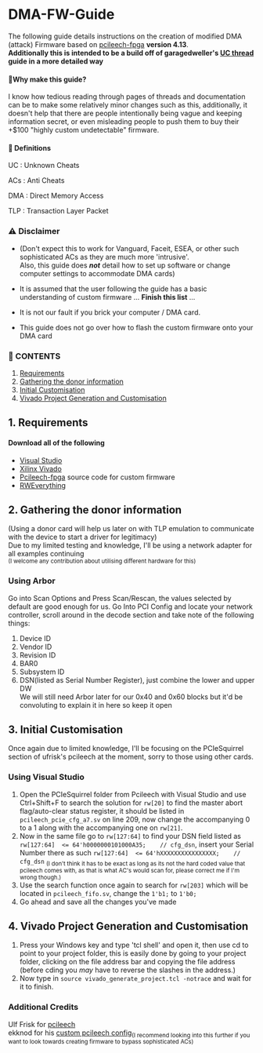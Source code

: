 # DMA-FW-Guide
The following guide details instructions on the creation of modified DMA (attack) Firmware based on [pcileech-fpga](https://github.com/ufrisk/pcileech) **version 4.13**. <br />
**Additionally this is intended to be a build off of garagedweller's [UC thread](https://www.unknowncheats.me/forum/anti-cheat-bypass/613135-dma-custom-firmware-guide.html) guide in a more detailed way**<br />

#### 📖Why make this guide?
I know how tedious reading through pages of threads and documentation can be to make some relatively minor changes such as this,
additionally, it doesn't help that there are people intentionally being vague and keeping information secret, or even misleading 
people to push them to buy their +$100 "highly custom undetectable" firmware.

#### 🔎 Definitions
UC
: Unknown Cheats

ACs
: Anti Cheats

DMA
: Direct Memory Access

TLP
: Transaction Layer Packet





### ⚠️ Disclaimer
- (Don't expect this to work for Vanguard, Faceit, ESEA, or other such sophisticated ACs as they are much more 'intrusive'. <br />
Also, this guide does ___not___ detail how to set up software or change computer settings to accommodate DMA cards)

- It is assumed that the user following the guide has a basic understanding of custom firmware ...  **Finish this list** ... 

- It is not our fault if you brick your computer / DMA card. 

- This guide does not go over how to flash the custom firmware onto your DMA card



### 📑 CONTENTS
1. [Requirements](https://github.com/Silverr12/DMA-FW-Guide#1-requirements)
2. [Gathering the donor information](https://github.com/Silverr12/DMA-FW-Guide#2-gathering-the-donor-information)
3. [Initial Customisation](https://github.com/Silverr12/DMA-FW-Guide#3-initial-customisation)
4. [Vivado Project Generation and Customisation](https://github.com/Silverr12/DMA-FW-Guide#4-vivado-project-generation-and-customisation)

## **1. Requirements**


#### Download all of the following
- [Visual Studio](https://visualstudio.microsoft.com/vs/community/)
- [Xilinx Vivado](https://www.xilinx.com/support/download.html)
- [Pcileech-fpga](https://github.com/ufrisk/pcileech-fpga) source code for custom firmware
- [RWEverything](http://rweverything.com/download/)





## **2. Gathering the donor information** 
(Using a donor card will help us later on with TLP emulation to communicate with the device to start a driver for legitimacy) <br />
Due to my limited testing and knowledge, I'll be using a network adapter for all examples continuing <br />
<sup>(I welcome any contribution about utilising different hardware for this)</sup>

### Using Arbor
Go into Scan Options and Press Scan/Rescan, the values selected by default are good enough for us.
Go Into PCI Config and locate your network controller, scroll around in the decode section and take note of the following things:
1. Device ID
2. Vendor ID
3. Revision ID
4. BAR0
5. Subsystem ID
6. DSN(listed as Serial Number Register), just combine the lower and upper DW<br />
We will still need Arbor later for our 0x40 and 0x60 blocks but it'd be convoluting to explain it in here so keep it open

## **3. Initial Customisation**
Once again due to limited knowledge, I'll be focusing on the PCIeSquirrel section of ufrisk's pcileech at the moment, sorry to those using other cards.

### Using Visual Studio
1. Open the PCIeSquirrel folder from Pcileech with Visual Studio and use Ctrl+Shift+F to search the solution for `rw[20]` to find the master abort flag/auto-clear status register, it should be listed in `pcileech_pcie_cfg_a7.sv` on line 209, now change the accompanying 0 to a 1 along with the accompanying one on `rw[21]`.
2. Now in the same file go to `rw[127:64]` to find your DSN field listed as `rw[127:64]  <= 64'h0000000101000A35;    // cfg_dsn`, insert your Serial Number there as such `rw[127:64]  <= 64'hXXXXXXXXXXXXXXXX;    // cfg_dsn` <sub>(I don't think it has to be exact as long as its not the hard coded value that pcileech comes with, as that is what AC's would scan for, please correct me if I'm wrong though.)</sub>
3. Use the search function once again to search for `rw[203]` which will be located in `pcileech_fifo.sv`, change the `1'b1;` to `1'b0;`
4. Go ahead and save all the changes you've made

## **4. Vivado Project Generation and Customisation**
1. Press your Windows key and type 'tcl shell' and open it, then use cd to point to your project folder, this is easily done by going to your project folder, clicking on the file address bar and copying the file address (before cding you *may* have to reverse the slashes in the address.)
2. Now type in `source vivado_generate_project.tcl -notrace` and wait for it to finish.









### Additional Credits
Ulf Frisk for [pcileech](https://github.com/ufrisk/pcileech) <br />
ekknod for his [custom pcileech config](https://github.com/ekknod/pcileech-wifi)<sub>(I recommend looking into this further if you want to look towards creating firmware to bypass sophisticated ACs)</sub>

